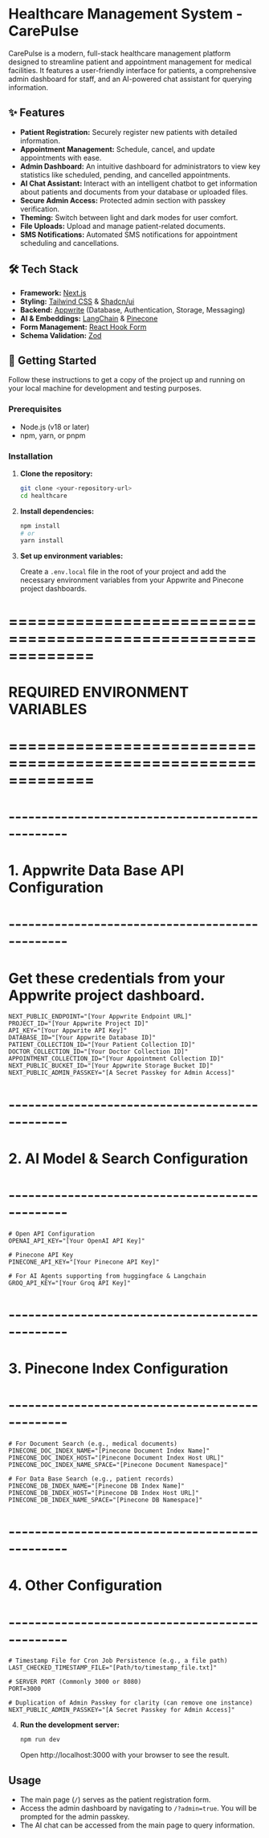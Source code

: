 # Healthcare Management System - CarePulse

CarePulse is a modern, full-stack healthcare management platform designed to streamline patient and appointment management for medical facilities. It features a user-friendly interface for patients, a comprehensive admin dashboard for staff, and an AI-powered chat assistant for querying information.

## ✨ Features

- **Patient Registration:** Securely register new patients with detailed information.
- **Appointment Management:** Schedule, cancel, and update appointments with ease.
- **Admin Dashboard:** An intuitive dashboard for administrators to view key statistics like scheduled, pending, and cancelled appointments.
- **AI Chat Assistant:** Interact with an intelligent chatbot to get information about patients and documents from your database or uploaded files.
- **Secure Admin Access:** Protected admin section with passkey verification.
- **Theming:** Switch between light and dark modes for user comfort.
- **File Uploads:** Upload and manage patient-related documents.
- **SMS Notifications:** Automated SMS notifications for appointment scheduling and cancellations.

## 🛠️ Tech Stack

- **Framework:** [Next.js](https://nextjs.org/)
- **Styling:** [Tailwind CSS](https://tailwindcss.com/) & [Shadcn/ui](https://ui.shadcn.com/)
- **Backend:** [Appwrite](https://appwrite.io/) (Database, Authentication, Storage, Messaging)
- **AI & Embeddings:** [LangChain](https://www.langchain.com/) & [Pinecone](https://www.pinecone.io/)
- **Form Management:** [React Hook Form](https://react-hook-form.com/)
- **Schema Validation:** [Zod](https://zod.dev/)

## 🚀 Getting Started

Follow these instructions to get a copy of the project up and running on your local machine for development and testing purposes.

### Prerequisites

- Node.js (v18 or later)
- npm, yarn, or pnpm

### Installation

1.  **Clone the repository:**

    ```bash
    git clone <your-repository-url>
    cd healthcare
    ```

2.  **Install dependencies:**

    ```bash
    npm install
    # or
    yarn install
    ```

3.  **Set up environment variables:**

    Create a `.env.local` file in the root of your project and add the necessary environment variables from your Appwrite and Pinecone project dashboards.

    
# =============================================================
#           REQUIRED ENVIRONMENT VARIABLES
# =============================================================

# -----------------------------------------------
# 1. Appwrite Data Base API Configuration
# -----------------------------------------------
# Get these credentials from your Appwrite project dashboard.
    NEXT_PUBLIC_ENDPOINT="[Your Appwrite Endpoint URL]"
    PROJECT_ID="[Your Appwrite Project ID]"
    API_KEY="[Your Appwrite API Key]"
    DATABASE_ID="[Your Appwrite Database ID]"
    PATIENT_COLLECTION_ID="[Your Patient Collection ID]"
    DOCTOR_COLLECTION_ID="[Your Doctor Collection ID]"
    APPOINTMENT_COLLECTION_ID="[Your Appointment Collection ID]"
    NEXT_PUBLIC_BUCKET_ID="[Your Appwrite Storage Bucket ID]"
    NEXT_PUBLIC_ADMIN_PASSKEY="[A Secret Passkey for Admin Access]"

# -----------------------------------------------
# 2. AI Model & Search Configuration
# -----------------------------------------------
    # Open API Configuration
    OPENAI_API_KEY="[Your OpenAI API Key]"

    # Pinecone API Key
    PINECONE_API_KEY="[Your Pinecone API Key]"

    # For AI Agents supporting from huggingface & Langchain
    GROQ_API_KEY="[Your Groq API Key]"

# -----------------------------------------------
# 3. Pinecone Index Configuration
# -----------------------------------------------
    # For Document Search (e.g., medical documents)
    PINECONE_DOC_INDEX_NAME="[Pinecone Document Index Name]"
    PINECONE_DOC_INDEX_HOST="[Pinecone Document Index Host URL]"
    PINECONE_DOC_INDEX_NAME_SPACE="[Pinecone Document Namespace]"

    # For Data Base Search (e.g., patient records)
    PINECONE_DB_INDEX_NAME="[Pinecone DB Index Name]"
    PINECONE_DB_INDEX_HOST="[Pinecone DB Index Host URL]"
    PINECONE_DB_INDEX_NAME_SPACE="[Pinecone DB Namespace]"

# -----------------------------------------------
# 4. Other Configuration
# -----------------------------------------------
    # Timestamp File for Cron Job Persistence (e.g., a file path)
    LAST_CHECKED_TIMESTAMP_FILE="[Path/to/timestamp_file.txt]"

    # SERVER PORT (Commonly 3000 or 8080)
    PORT=3000

    # Duplication of Admin Passkey for clarity (can remove one instance)
    NEXT_PUBLIC_ADMIN_PASSKEY="[A Secret Passkey for Admin Access]"
 
   

4.  **Run the development server:**

    ```bash
    npm run dev
    ```

    Open http://localhost:3000 with your browser to see the result.

## Usage

- The main page (`/`) serves as the patient registration form.
- Access the admin dashboard by navigating to `/?admin=true`. You will be prompted for the admin passkey.
- The AI chat can be accessed from the main page to query information.
